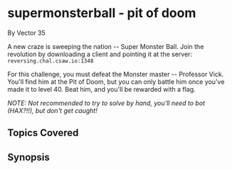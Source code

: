 # supermonsterball - pit of doom

By Vector 35



A new craze is sweeping the nation -- Super Monster Ball. Join the revolution by downloading a client and pointing it at the server:  `reversing.chal.csaw.io:1348`

For this challenge, you must defeat the Monster master -- Professor Vick. You'll find him at the Pit of Doom, but you can only battle him once you've made it to level 40. Beat him, and you'll be rewarded with a flag. 

*NOTE: Not recommended to try to solve by hand, you'll need to bot (HAX?!!), but don't get caught!*
## Topics Covered

## Synopsis

